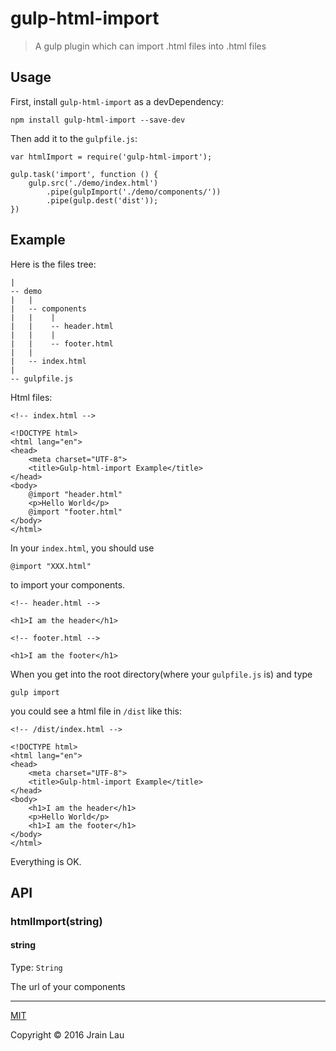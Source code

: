 # gulp-html-import
> A gulp plugin which can import .html files into .html files

## Usage
First, install `gulp-html-import` as a devDependency:
```
npm install gulp-html-import --save-dev
```
Then add it to the `gulpfile.js`:
```
var htmlImport = require('gulp-html-import');

gulp.task('import', function () {
    gulp.src('./demo/index.html')
        .pipe(gulpImport('./demo/components/'))
        .pipe(gulp.dest('dist')); 
})
```

## Example
Here is the files tree:
```
|
-- demo
|   |
|   -- components
|   |    |
|   |    -- header.html
|   |    |
|   |    -- footer.html
|   |
|   -- index.html
|
-- gulpfile.js
```
Html files:
```
<!-- index.html -->

<!DOCTYPE html>
<html lang="en">
<head>
    <meta charset="UTF-8">
    <title>Gulp-html-import Example</title>
</head>
<body>
    @import "header.html"
    <p>Hello World</p>
    @import "footer.html"
</body>
</html>
```
In your `index.html`, you should use
```
@import "XXX.html"
```
to import your components.
```
<!-- header.html -->

<h1>I am the header</h1>
```
```
<!-- footer.html -->

<h1>I am the footer</h1>
```
When you get into the root directory(where your `gulpfile.js` is) and type

 ```
gulp import
```

 you could see a html file in `/dist` like this:
```
<!-- /dist/index.html -->

<!DOCTYPE html>
<html lang="en">
<head>
    <meta charset="UTF-8">
    <title>Gulp-html-import Example</title>
</head>
<body>
    <h1>I am the header</h1>
    <p>Hello World</p>
    <h1>I am the footer</h1>
</body>
</html>
```
Everything is OK.

## API
### htmlImport(string)
#### string
Type: `String`

The url of your components

---
[MIT](https://opensource.org/licenses/MIT)

Copyright © 2016 Jrain Lau